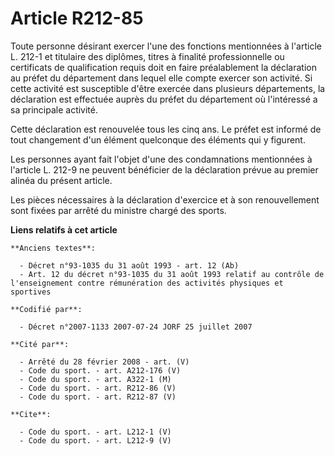 # Article R212-85

Toute personne désirant exercer l'une des fonctions mentionnées à l'article L. 212-1 et titulaire des diplômes, titres à
finalité professionnelle ou certificats de qualification requis doit en faire préalablement la déclaration au préfet du
département dans lequel elle compte exercer son activité. Si cette activité est susceptible d'être exercée dans plusieurs
départements, la déclaration est effectuée auprès du préfet du département où l'intéressé a sa principale activité. 

Cette déclaration est renouvelée tous les cinq ans. Le préfet est informé de tout changement d'un élément quelconque des
éléments qui y figurent. 

Les personnes ayant fait l'objet d'une des condamnations mentionnées à l'article L. 212-9 ne peuvent bénéficier de la
déclaration prévue au premier alinéa du présent article. 

Les pièces nécessaires à la déclaration d'exercice et à son renouvellement sont fixées par arrêté du ministre chargé des
sports.

**Liens relatifs à cet article**

	**Anciens textes**:

	  - Décret n°93-1035 du 31 août 1993 - art. 12 (Ab)
	  - Art. 12 du décret n°93-1035 du 31 août 1993 relatif au contrôle de l'enseignement contre rémunération des activités physiques et sportives

	**Codifié par**:

	  - Décret n°2007-1133 2007-07-24 JORF 25 juillet 2007

	**Cité par**:

	  - Arrêté du 28 février 2008 - art. (V)
	  - Code du sport. - art. A212-176 (V)
	  - Code du sport. - art. A322-1 (M)
	  - Code du sport. - art. R212-86 (V)
	  - Code du sport. - art. R212-87 (V)

	**Cite**:

	  - Code du sport. - art. L212-1 (V)
	  - Code du sport. - art. L212-9 (V)
